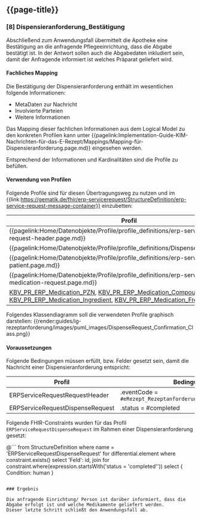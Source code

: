 ## {{page-title}}

### [8] Dispensieranforderung_Bestätigung

Abschließend zum Anwendungsfall übermittelt die Apotheke eine Bestätigung an die anfragende Pflegeeinrichtung, dass die Abgabe bestätigt ist.
In der Antwort sollen auch die Abgabedaten inkludiert sein, damit der Anfragende informiert ist welches Präparat geliefert wird.

#### Fachliches Mapping
Die Bestätigung der Dispensieranforderung enthält im wesentlichen folgende Informationen:
* MetaDaten zur Nachricht
* Involvierte Parteien
* Weitere Informationen

Das Mapping dieser fachlichen Informationen aus dem Logical Model zu den konkreten Profilen kann unter {{pagelink:Implementation-Guide-KIM-Nachrichten-für-das-E-Rezept/Mappings/Mapping-für-Dispensieranforderung.page.md}} eingesehen werden.

Entsprechend der Informationen und Kardinalitäten sind die Profile zu befüllen.

#### Verwendung von Profilen

Folgende Profile sind für diesen Übertragungsweg zu nutzen und im {{link:https://gematik.de/fhir/erp-servicerequest/StructureDefinition/erp-service-request-message-container}} einzubetten:

|Profil|Referenziert in|Optional|
|---|---|---|
|{{pagelink:Home/Datenobjekte/Profile/profile_definitions/erp-service-request-request-header.page.md}}|ERPServiceRequestMessageContainer.entry[0]||
|{{pagelink:Home/Datenobjekte/Profile/profile_definitions/Dispense_ServiceRequest}}|ERPServiceRequestRequestHeader.focus||
|{{pagelink:Home/Datenobjekte/Profile/profile_definitions/erp-service-request-patient.page.md}}|ERPServiceRequestDispenseRequest.subject||
|{{pagelink:Home/Datenobjekte/Profile/profile_definitions/erp-service-request-medication-request.page.md}}|ERPServiceRequestDispenseRequest.basedOn||
|[KBV_PR_ERP_Medication_PZN](https://simplifier.net/erezept/kbvprerpmedicationpzn), [KBV_PR_ERP_Medication_Compounding](https://simplifier.net/erezept/kbvprerpmedicationcompounding), [KBV_PR_ERP_Medication_Ingredient](https://simplifier.net/erezept/kbvprerpmedicationingredient), [KBV_PR_ERP_Medication_FreeText](https://simplifier.net/erezept/kbvprerpmedicationfreetext)|ERPServiceRequestMedicationRequest.medication[x]||

Folgendes Klassendiagramm soll die verwendeten Profile graphisch darstellen:
{{render:guides/ig-rezeptanforderung/images/puml_images/DispenseRequest_Confirmation_Class.png}}

#### Voraussetzungen

Folgende Bedingungen müssen erfüllt, bzw. Felder gesetzt sein, damit die Nachricht einer Dispensieranforderung entspricht:

|Profil|Bedingung|
|---|---|
|ERPServiceRequestRequestHeader|.eventCode = `#eRezept_Rezeptanforderung;Abgabebestaetigung`|
|ERPServiceRequestDispenseRequest|.status = #completed|

Folgende FHIR-Constraints wurden für das Profil `ERPServiceRequestDispenseRequest` im Rahmen einer Dispensieranforderung gesetzt:

@```
from
	StructureDefinition
where
	name = 'ERPServiceRequestDispenseRequest'
for differential.element where constraint.exists()
select
    'Feld': id,
    join for constraint.where(expression.startsWith('status = \'completed\'')) select { Condition: human }
```

### Ergebnis

Die anfragende Einrichtung/ Person ist darüber informiert, dass die Abgabe erfolgt ist und welche Medikamente geliefert werden.
Dieser letzte Schritt schließt den Anwendungsfall ab.
